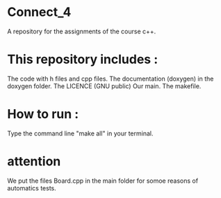 # Connect_4

A repository for the assignments of the course c++.

# This repository includes :

The code with h files and cpp files.
The documentation (doxygen) in the doxygen folder.
The LICENCE  (GNU public)
Our main.
The makefile.

# How to run :
Type the command line "make all" in your terminal.

# attention

We put the files Board.cpp in the main folder for somoe reasons of automatics tests.
